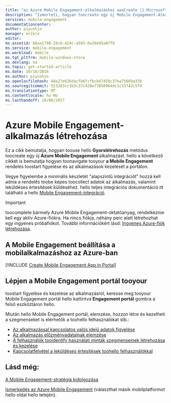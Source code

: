 ```yaml
---
title: "az Azure Mobile Engagement-alkalmazáshoz aaaCreate |} Microsoft Docs"
description: "Ismerteti, hogyan toocreate egy új Mobile Engagement-Alkalmazásgyűjteménynek az Azure és az alkalmazások kezelését start hello a Mobile Engagement portálon."
services: mobile-engagement
documentationcenter: 
author: piyushjo
manager: erikre
editor: 
ms.assetid: b8aa1798-28c6-424c-a5b5-8a264d5a0ff0
ms.service: mobile-engagement
ms.workload: mobile
ms.tgt_pltfrm: mobile-windows-store
ms.devlang: na
ms.topic: get-started-article
ms.date: 10/10/2016
ms.author: piyushjo
ms.openlocfilehash: 4da27e626dacfb6fcfbcb87458c37ea75689a33b
ms.sourcegitcommit: 523283cc1b3c37c428e77850964dc1c33742c5f0
ms.translationtype: MT
ms.contentlocale: hu-HU
ms.lasthandoff: 10/06/2017
---
```

# <a name="create-an-azure-mobile-engagement-app"></a>Azure Mobile Engagement-alkalmazás létrehozása
Ez a cikk bemutatja, hogyan toouse hello **Gyorslétrehozás** metódus toocreate egy új **Azure Mobile Engagement** alkalmazást. hello a következő cikket is bemutatja hogyan toonavigate tooyour **a Mobile Engagement** rendelés toostart figyelése és az alkalmazások kezelését a portálon. 

Vegye figyelembe a minimális készletét "alapszintű integrációt" hozzá kell adnia a rendelés toobe képes toocollect adatok az alkalmazás, valamint leküldéses értesítések küldéséhez. hello teljes integrációs dokumentáció itt található a hello [Mobile Engagement-integráció](mobile-engagement-windows-store-integrate-engagement.md).

> [!IMPORTANT]
> toocomplete bármely Azure Mobile Engagement-oktatóanyag, rendelkeznie kell egy aktív Azure-fiókra. Ha nincs fiókja, néhány perc alatt létrehozhat egy ingyenes próbafiókot. További információkért lásd: <a href="http://azure.microsoft.com/pricing/free-trial/?WT.mc_id=A0E0E5C02&amp;returnurl=http%3A%2F%2Fwww.windowsazure.com%2Fen-us%2Fdevelop%2Fmobile%2Ftutorials%2Fget-started%2F" target="_blank">Ingyenes Azure-fiók létrehozása</a>.
> 
> 

## <a name="setup-mobile-engagement-for-your-mobile-app-in-azure"></a>A Mobile Engagement beállítása a mobilalkalmazáshoz az Azure-ban
[!INCLUDE [Create Mobile Engagement App in Portal](../../includes/mobile-engagement-create-app-in-portal-new.md)]

## <a name="navigate-tooyour-mobile-engagement-portal"></a>Lépjen a Mobile Engagement portál tooyour
toostart figyelése és kezelése az alkalmazásról, keresse meg tooyour Mobile Engagement portál hello kattintva **Engagement portál** gombra a felső eszköztáron hello.

Miután hello Mobile Engagement portál, elemzése, hozzon létre és kezelheti a szegmenseket is elérhetők a toohello felhasználókat stb.:    

* [Az alkalmazással kapcsolatos valós idejű adatok figyelése](mobile-engagement-user-interface-monitor.md)
* [Az alkalmazás előzményadatainak elemzése](mobile-engagement-user-interface-analytics.md)
* [A felhasználók tooidentify használati minták szegmenseinek létrehozása és kezelése](mobile-engagement-user-interface-segments.md)
* [Kapcsolatfelvétel a leküldéses értesítések toohello felhasználókkal](mobile-engagement-user-interface-reach.md)

## <a name="see-also"></a>Lásd még:
[A Mobile Engagement-stratégia kidolgozása](mobile-engagement-define-your-mobile-engagement-strategy.md)

[Ismerkedés az Azure Mobile Engagement](mobile-engagement-windows-store-dotnet-get-started.md) (választhat másik mobilplatformot hello oldal hello tetején).

